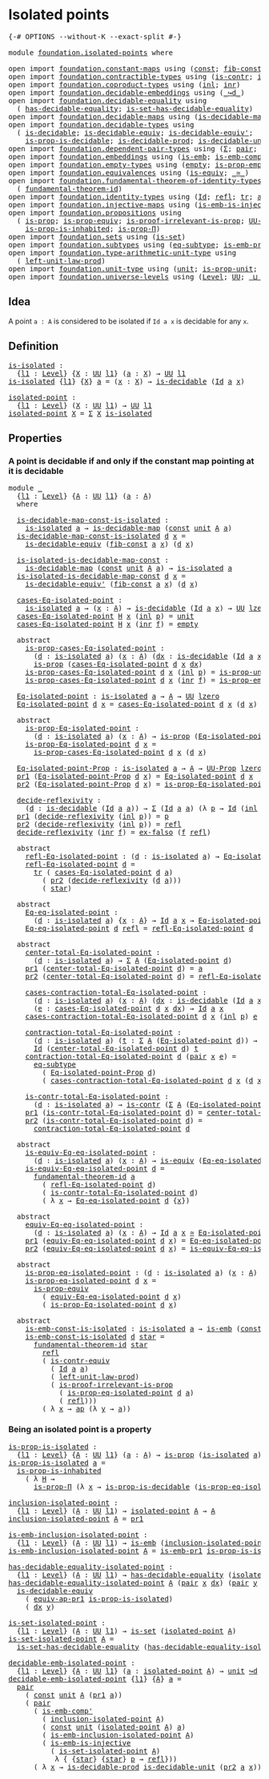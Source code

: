 # Isolated points

<pre class="Agda"><a id="28" class="Symbol">{-#</a> <a id="32" class="Keyword">OPTIONS</a> <a id="40" class="Pragma">--without-K</a> <a id="52" class="Pragma">--exact-split</a> <a id="66" class="Symbol">#-}</a>

<a id="71" class="Keyword">module</a> <a id="78" href="foundation.isolated-points.html" class="Module">foundation.isolated-points</a> <a id="105" class="Keyword">where</a>

<a id="112" class="Keyword">open</a> <a id="117" class="Keyword">import</a> <a id="124" href="foundation.constant-maps.html" class="Module">foundation.constant-maps</a> <a id="149" class="Keyword">using</a> <a id="155" class="Symbol">(</a><a id="156" href="foundation-core.constant-maps.html#203" class="Function">const</a><a id="161" class="Symbol">;</a> <a id="163" href="foundation.constant-maps.html#1784" class="Function">fib-const</a><a id="172" class="Symbol">)</a>
<a id="174" class="Keyword">open</a> <a id="179" class="Keyword">import</a> <a id="186" href="foundation.contractible-types.html" class="Module">foundation.contractible-types</a> <a id="216" class="Keyword">using</a> <a id="222" class="Symbol">(</a><a id="223" href="foundation-core.contractible-types.html#925" class="Function">is-contr</a><a id="231" class="Symbol">;</a> <a id="233" href="foundation-core.contractible-types.html#3230" class="Function">is-contr-equiv</a><a id="247" class="Symbol">)</a>
<a id="249" class="Keyword">open</a> <a id="254" class="Keyword">import</a> <a id="261" href="foundation.coproduct-types.html" class="Module">foundation.coproduct-types</a> <a id="288" class="Keyword">using</a> <a id="294" class="Symbol">(</a><a id="295" href="foundation.coproduct-types.html#1239" class="InductiveConstructor">inl</a><a id="298" class="Symbol">;</a> <a id="300" href="foundation.coproduct-types.html#1262" class="InductiveConstructor">inr</a><a id="303" class="Symbol">)</a>
<a id="305" class="Keyword">open</a> <a id="310" class="Keyword">import</a> <a id="317" href="foundation.decidable-embeddings.html" class="Module">foundation.decidable-embeddings</a> <a id="349" class="Keyword">using</a> <a id="355" class="Symbol">(</a><a id="356" href="foundation.decidable-embeddings.html#4276" class="Function Operator">_↪d_</a><a id="360" class="Symbol">)</a>
<a id="362" class="Keyword">open</a> <a id="367" class="Keyword">import</a> <a id="374" href="foundation.decidable-equality.html" class="Module">foundation.decidable-equality</a> <a id="404" class="Keyword">using</a>
  <a id="412" class="Symbol">(</a> <a id="414" href="foundation.decidable-equality.html#1785" class="Function">has-decidable-equality</a><a id="436" class="Symbol">;</a> <a id="438" href="foundation.decidable-equality.html#6960" class="Function">is-set-has-decidable-equality</a><a id="467" class="Symbol">)</a>
<a id="469" class="Keyword">open</a> <a id="474" class="Keyword">import</a> <a id="481" href="foundation.decidable-maps.html" class="Module">foundation.decidable-maps</a> <a id="507" class="Keyword">using</a> <a id="513" class="Symbol">(</a><a id="514" href="foundation.decidable-maps.html#758" class="Function">is-decidable-map</a><a id="530" class="Symbol">)</a>
<a id="532" class="Keyword">open</a> <a id="537" class="Keyword">import</a> <a id="544" href="foundation.decidable-types.html" class="Module">foundation.decidable-types</a> <a id="571" class="Keyword">using</a>
  <a id="579" class="Symbol">(</a> <a id="581" href="foundation.decidable-types.html#1741" class="Function">is-decidable</a><a id="593" class="Symbol">;</a> <a id="595" href="foundation.decidable-types.html#6028" class="Function">is-decidable-equiv</a><a id="613" class="Symbol">;</a> <a id="615" href="foundation.decidable-types.html#6174" class="Function">is-decidable-equiv&#39;</a><a id="634" class="Symbol">;</a>
    <a id="640" href="foundation.decidable-types.html#7683" class="Function">is-prop-is-decidable</a><a id="660" class="Symbol">;</a> <a id="662" href="foundation.decidable-types.html#3650" class="Function">is-decidable-prod</a><a id="679" class="Symbol">;</a> <a id="681" href="foundation.decidable-types.html#2576" class="Function">is-decidable-unit</a><a id="698" class="Symbol">)</a>
<a id="700" class="Keyword">open</a> <a id="705" class="Keyword">import</a> <a id="712" href="foundation.dependent-pair-types.html" class="Module">foundation.dependent-pair-types</a> <a id="744" class="Keyword">using</a> <a id="750" class="Symbol">(</a><a id="751" href="foundation-core.dependent-pair-types.html#502" class="Record">Σ</a><a id="752" class="Symbol">;</a> <a id="754" href="foundation-core.dependent-pair-types.html#575" class="InductiveConstructor">pair</a><a id="758" class="Symbol">;</a> <a id="760" href="foundation-core.dependent-pair-types.html#592" class="Field">pr1</a><a id="763" class="Symbol">;</a> <a id="765" href="foundation-core.dependent-pair-types.html#604" class="Field">pr2</a><a id="768" class="Symbol">)</a>
<a id="770" class="Keyword">open</a> <a id="775" class="Keyword">import</a> <a id="782" href="foundation.embeddings.html" class="Module">foundation.embeddings</a> <a id="804" class="Keyword">using</a> <a id="810" class="Symbol">(</a><a id="811" href="foundation-core.embeddings.html#980" class="Function">is-emb</a><a id="817" class="Symbol">;</a> <a id="819" href="foundation.embeddings.html#2592" class="Function">is-emb-comp&#39;</a><a id="831" class="Symbol">)</a>
<a id="833" class="Keyword">open</a> <a id="838" class="Keyword">import</a> <a id="845" href="foundation.empty-types.html" class="Module">foundation.empty-types</a> <a id="868" class="Keyword">using</a> <a id="874" class="Symbol">(</a><a id="875" href="foundation-core.empty-types.html#1047" class="Datatype">empty</a><a id="880" class="Symbol">;</a> <a id="882" href="foundation-core.empty-types.html#2367" class="Function">is-prop-empty</a><a id="895" class="Symbol">;</a> <a id="897" href="foundation-core.empty-types.html#1150" class="Function">ex-falso</a><a id="905" class="Symbol">)</a>
<a id="907" class="Keyword">open</a> <a id="912" class="Keyword">import</a> <a id="919" href="foundation.equivalences.html" class="Module">foundation.equivalences</a> <a id="943" class="Keyword">using</a> <a id="949" class="Symbol">(</a><a id="950" href="foundation-core.equivalences.html#1542" class="Function">is-equiv</a><a id="958" class="Symbol">;</a> <a id="960" href="foundation-core.equivalences.html#1607" class="Function Operator">_≃_</a><a id="963" class="Symbol">)</a>
<a id="965" class="Keyword">open</a> <a id="970" class="Keyword">import</a> <a id="977" href="foundation.fundamental-theorem-of-identity-types.html" class="Module">foundation.fundamental-theorem-of-identity-types</a> <a id="1026" class="Keyword">using</a>
  <a id="1034" class="Symbol">(</a> <a id="1036" href="foundation-core.fundamental-theorem-of-identity-types.html#1888" class="Function">fundamental-theorem-id</a><a id="1058" class="Symbol">)</a>
<a id="1060" class="Keyword">open</a> <a id="1065" class="Keyword">import</a> <a id="1072" href="foundation.identity-types.html" class="Module">foundation.identity-types</a> <a id="1098" class="Keyword">using</a> <a id="1104" class="Symbol">(</a><a id="1105" href="foundation-core.identity-types.html#641" class="Datatype">Id</a><a id="1107" class="Symbol">;</a> <a id="1109" href="foundation-core.identity-types.html#694" class="InductiveConstructor">refl</a><a id="1113" class="Symbol">;</a> <a id="1115" href="foundation-core.identity-types.html#4584" class="Function">tr</a><a id="1117" class="Symbol">;</a> <a id="1119" href="foundation-core.identity-types.html#2853" class="Function">ap</a><a id="1121" class="Symbol">)</a>
<a id="1123" class="Keyword">open</a> <a id="1128" class="Keyword">import</a> <a id="1135" href="foundation.injective-maps.html" class="Module">foundation.injective-maps</a> <a id="1161" class="Keyword">using</a> <a id="1167" class="Symbol">(</a><a id="1168" href="foundation.injective-maps.html#4595" class="Function">is-emb-is-injective</a><a id="1187" class="Symbol">)</a>
<a id="1189" class="Keyword">open</a> <a id="1194" class="Keyword">import</a> <a id="1201" href="foundation.propositions.html" class="Module">foundation.propositions</a> <a id="1225" class="Keyword">using</a>
  <a id="1233" class="Symbol">(</a> <a id="1235" href="foundation-core.propositions.html#1246" class="Function">is-prop</a><a id="1242" class="Symbol">;</a> <a id="1244" href="foundation-core.propositions.html#4457" class="Function">is-prop-equiv</a><a id="1257" class="Symbol">;</a> <a id="1259" href="foundation-core.propositions.html#2978" class="Function">is-proof-irrelevant-is-prop</a><a id="1286" class="Symbol">;</a> <a id="1288" href="foundation-core.propositions.html#1322" class="Function">UU-Prop</a><a id="1295" class="Symbol">;</a>
    <a id="1301" href="foundation-core.propositions.html#1904" class="Function">is-prop-is-inhabited</a><a id="1321" class="Symbol">;</a> <a id="1323" href="foundation.propositions.html#1492" class="Function">is-prop-Π</a><a id="1332" class="Symbol">)</a>
<a id="1334" class="Keyword">open</a> <a id="1339" class="Keyword">import</a> <a id="1346" href="foundation.sets.html" class="Module">foundation.sets</a> <a id="1362" class="Keyword">using</a> <a id="1368" class="Symbol">(</a><a id="1369" href="foundation-core.sets.html#1099" class="Function">is-set</a><a id="1375" class="Symbol">)</a>
<a id="1377" class="Keyword">open</a> <a id="1382" class="Keyword">import</a> <a id="1389" href="foundation.subtypes.html" class="Module">foundation.subtypes</a> <a id="1409" class="Keyword">using</a> <a id="1415" class="Symbol">(</a><a id="1416" href="foundation-core.subtypes.html#2633" class="Function">eq-subtype</a><a id="1426" class="Symbol">;</a> <a id="1428" href="foundation-core.subtypes.html#2951" class="Function">is-emb-pr1</a><a id="1438" class="Symbol">;</a> <a id="1440" href="foundation-core.subtypes.html#3190" class="Function">equiv-ap-pr1</a><a id="1452" class="Symbol">)</a>
<a id="1454" class="Keyword">open</a> <a id="1459" class="Keyword">import</a> <a id="1466" href="foundation.type-arithmetic-unit-type.html" class="Module">foundation.type-arithmetic-unit-type</a> <a id="1503" class="Keyword">using</a>
  <a id="1511" class="Symbol">(</a> <a id="1513" href="foundation.type-arithmetic-unit-type.html#2932" class="Function">left-unit-law-prod</a><a id="1531" class="Symbol">)</a>
<a id="1533" class="Keyword">open</a> <a id="1538" class="Keyword">import</a> <a id="1545" href="foundation.unit-type.html" class="Module">foundation.unit-type</a> <a id="1566" class="Keyword">using</a> <a id="1572" class="Symbol">(</a><a id="1573" href="foundation.unit-type.html#975" class="Datatype">unit</a><a id="1577" class="Symbol">;</a> <a id="1579" href="foundation.unit-type.html#2408" class="Function">is-prop-unit</a><a id="1591" class="Symbol">;</a> <a id="1593" href="foundation.unit-type.html#999" class="InductiveConstructor">star</a><a id="1597" class="Symbol">)</a>
<a id="1599" class="Keyword">open</a> <a id="1604" class="Keyword">import</a> <a id="1611" href="foundation.universe-levels.html" class="Module">foundation.universe-levels</a> <a id="1638" class="Keyword">using</a> <a id="1644" class="Symbol">(</a><a id="1645" href="Agda.Primitive.html#597" class="Postulate">Level</a><a id="1650" class="Symbol">;</a> <a id="1652" href="foundation-core.universe-levels.html#222" class="Primitive">UU</a><a id="1654" class="Symbol">;</a> <a id="1656" href="Agda.Primitive.html#810" class="Primitive Operator">_⊔_</a><a id="1659" class="Symbol">;</a> <a id="1661" href="Agda.Primitive.html#764" class="Primitive">lzero</a><a id="1666" class="Symbol">)</a>
</pre>
## Idea

A point `a : A` is considered to be isolated if `Id a x` is decidable for any `x`.

## Definition

<pre class="Agda"><a id="is-isolated"></a><a id="1789" href="foundation.isolated-points.html#1789" class="Function">is-isolated</a> <a id="1801" class="Symbol">:</a>
  <a id="1805" class="Symbol">{</a><a id="1806" href="foundation.isolated-points.html#1806" class="Bound">l1</a> <a id="1809" class="Symbol">:</a> <a id="1811" href="Agda.Primitive.html#597" class="Postulate">Level</a><a id="1816" class="Symbol">}</a> <a id="1818" class="Symbol">{</a><a id="1819" href="foundation.isolated-points.html#1819" class="Bound">X</a> <a id="1821" class="Symbol">:</a> <a id="1823" href="foundation-core.universe-levels.html#222" class="Primitive">UU</a> <a id="1826" href="foundation.isolated-points.html#1806" class="Bound">l1</a><a id="1828" class="Symbol">}</a> <a id="1830" class="Symbol">(</a><a id="1831" href="foundation.isolated-points.html#1831" class="Bound">a</a> <a id="1833" class="Symbol">:</a> <a id="1835" href="foundation.isolated-points.html#1819" class="Bound">X</a><a id="1836" class="Symbol">)</a> <a id="1838" class="Symbol">→</a> <a id="1840" href="foundation-core.universe-levels.html#222" class="Primitive">UU</a> <a id="1843" href="foundation.isolated-points.html#1806" class="Bound">l1</a>
<a id="1846" href="foundation.isolated-points.html#1789" class="Function">is-isolated</a> <a id="1858" class="Symbol">{</a><a id="1859" href="foundation.isolated-points.html#1859" class="Bound">l1</a><a id="1861" class="Symbol">}</a> <a id="1863" class="Symbol">{</a><a id="1864" href="foundation.isolated-points.html#1864" class="Bound">X</a><a id="1865" class="Symbol">}</a> <a id="1867" href="foundation.isolated-points.html#1867" class="Bound">a</a> <a id="1869" class="Symbol">=</a> <a id="1871" class="Symbol">(</a><a id="1872" href="foundation.isolated-points.html#1872" class="Bound">x</a> <a id="1874" class="Symbol">:</a> <a id="1876" href="foundation.isolated-points.html#1864" class="Bound">X</a><a id="1877" class="Symbol">)</a> <a id="1879" class="Symbol">→</a> <a id="1881" href="foundation.decidable-types.html#1741" class="Function">is-decidable</a> <a id="1894" class="Symbol">(</a><a id="1895" href="foundation-core.identity-types.html#641" class="Datatype">Id</a> <a id="1898" href="foundation.isolated-points.html#1867" class="Bound">a</a> <a id="1900" href="foundation.isolated-points.html#1872" class="Bound">x</a><a id="1901" class="Symbol">)</a>

<a id="isolated-point"></a><a id="1904" href="foundation.isolated-points.html#1904" class="Function">isolated-point</a> <a id="1919" class="Symbol">:</a>
  <a id="1923" class="Symbol">{</a><a id="1924" href="foundation.isolated-points.html#1924" class="Bound">l1</a> <a id="1927" class="Symbol">:</a> <a id="1929" href="Agda.Primitive.html#597" class="Postulate">Level</a><a id="1934" class="Symbol">}</a> <a id="1936" class="Symbol">(</a><a id="1937" href="foundation.isolated-points.html#1937" class="Bound">X</a> <a id="1939" class="Symbol">:</a> <a id="1941" href="foundation-core.universe-levels.html#222" class="Primitive">UU</a> <a id="1944" href="foundation.isolated-points.html#1924" class="Bound">l1</a><a id="1946" class="Symbol">)</a> <a id="1948" class="Symbol">→</a> <a id="1950" href="foundation-core.universe-levels.html#222" class="Primitive">UU</a> <a id="1953" href="foundation.isolated-points.html#1924" class="Bound">l1</a>
<a id="1956" href="foundation.isolated-points.html#1904" class="Function">isolated-point</a> <a id="1971" href="foundation.isolated-points.html#1971" class="Bound">X</a> <a id="1973" class="Symbol">=</a> <a id="1975" href="foundation-core.dependent-pair-types.html#502" class="Record">Σ</a> <a id="1977" href="foundation.isolated-points.html#1971" class="Bound">X</a> <a id="1979" href="foundation.isolated-points.html#1789" class="Function">is-isolated</a>
</pre>
## Properties

### A point is decidable if and only if the constant map pointing at it is decidable

<pre class="Agda"><a id="2105" class="Keyword">module</a> <a id="2112" href="foundation.isolated-points.html#2112" class="Module">_</a>
  <a id="2116" class="Symbol">{</a><a id="2117" href="foundation.isolated-points.html#2117" class="Bound">l1</a> <a id="2120" class="Symbol">:</a> <a id="2122" href="Agda.Primitive.html#597" class="Postulate">Level</a><a id="2127" class="Symbol">}</a> <a id="2129" class="Symbol">{</a><a id="2130" href="foundation.isolated-points.html#2130" class="Bound">A</a> <a id="2132" class="Symbol">:</a> <a id="2134" href="foundation-core.universe-levels.html#222" class="Primitive">UU</a> <a id="2137" href="foundation.isolated-points.html#2117" class="Bound">l1</a><a id="2139" class="Symbol">}</a> <a id="2141" class="Symbol">(</a><a id="2142" href="foundation.isolated-points.html#2142" class="Bound">a</a> <a id="2144" class="Symbol">:</a> <a id="2146" href="foundation.isolated-points.html#2130" class="Bound">A</a><a id="2147" class="Symbol">)</a>
  <a id="2151" class="Keyword">where</a>
  
  <a id="2162" href="foundation.isolated-points.html#2162" class="Function">is-decidable-map-const-is-isolated</a> <a id="2197" class="Symbol">:</a>
    <a id="2203" href="foundation.isolated-points.html#1789" class="Function">is-isolated</a> <a id="2215" href="foundation.isolated-points.html#2142" class="Bound">a</a> <a id="2217" class="Symbol">→</a> <a id="2219" href="foundation.decidable-maps.html#758" class="Function">is-decidable-map</a> <a id="2236" class="Symbol">(</a><a id="2237" href="foundation-core.constant-maps.html#203" class="Function">const</a> <a id="2243" href="foundation.unit-type.html#975" class="Datatype">unit</a> <a id="2248" href="foundation.isolated-points.html#2130" class="Bound">A</a> <a id="2250" href="foundation.isolated-points.html#2142" class="Bound">a</a><a id="2251" class="Symbol">)</a>
  <a id="2255" href="foundation.isolated-points.html#2162" class="Function">is-decidable-map-const-is-isolated</a> <a id="2290" href="foundation.isolated-points.html#2290" class="Bound">d</a> <a id="2292" href="foundation.isolated-points.html#2292" class="Bound">x</a> <a id="2294" class="Symbol">=</a>
    <a id="2300" href="foundation.decidable-types.html#6028" class="Function">is-decidable-equiv</a> <a id="2319" class="Symbol">(</a><a id="2320" href="foundation.constant-maps.html#1784" class="Function">fib-const</a> <a id="2330" href="foundation.isolated-points.html#2142" class="Bound">a</a> <a id="2332" href="foundation.isolated-points.html#2292" class="Bound">x</a><a id="2333" class="Symbol">)</a> <a id="2335" class="Symbol">(</a><a id="2336" href="foundation.isolated-points.html#2290" class="Bound">d</a> <a id="2338" href="foundation.isolated-points.html#2292" class="Bound">x</a><a id="2339" class="Symbol">)</a>

  <a id="2344" href="foundation.isolated-points.html#2344" class="Function">is-isolated-is-decidable-map-const</a> <a id="2379" class="Symbol">:</a>
    <a id="2385" href="foundation.decidable-maps.html#758" class="Function">is-decidable-map</a> <a id="2402" class="Symbol">(</a><a id="2403" href="foundation-core.constant-maps.html#203" class="Function">const</a> <a id="2409" href="foundation.unit-type.html#975" class="Datatype">unit</a> <a id="2414" href="foundation.isolated-points.html#2130" class="Bound">A</a> <a id="2416" href="foundation.isolated-points.html#2142" class="Bound">a</a><a id="2417" class="Symbol">)</a> <a id="2419" class="Symbol">→</a> <a id="2421" href="foundation.isolated-points.html#1789" class="Function">is-isolated</a> <a id="2433" href="foundation.isolated-points.html#2142" class="Bound">a</a>
  <a id="2437" href="foundation.isolated-points.html#2344" class="Function">is-isolated-is-decidable-map-const</a> <a id="2472" href="foundation.isolated-points.html#2472" class="Bound">d</a> <a id="2474" href="foundation.isolated-points.html#2474" class="Bound">x</a> <a id="2476" class="Symbol">=</a>
    <a id="2482" href="foundation.decidable-types.html#6174" class="Function">is-decidable-equiv&#39;</a> <a id="2502" class="Symbol">(</a><a id="2503" href="foundation.constant-maps.html#1784" class="Function">fib-const</a> <a id="2513" href="foundation.isolated-points.html#2142" class="Bound">a</a> <a id="2515" href="foundation.isolated-points.html#2474" class="Bound">x</a><a id="2516" class="Symbol">)</a> <a id="2518" class="Symbol">(</a><a id="2519" href="foundation.isolated-points.html#2472" class="Bound">d</a> <a id="2521" href="foundation.isolated-points.html#2474" class="Bound">x</a><a id="2522" class="Symbol">)</a>

  <a id="2527" href="foundation.isolated-points.html#2527" class="Function">cases-Eq-isolated-point</a> <a id="2551" class="Symbol">:</a>
    <a id="2557" href="foundation.isolated-points.html#1789" class="Function">is-isolated</a> <a id="2569" href="foundation.isolated-points.html#2142" class="Bound">a</a> <a id="2571" class="Symbol">→</a> <a id="2573" class="Symbol">(</a><a id="2574" href="foundation.isolated-points.html#2574" class="Bound">x</a> <a id="2576" class="Symbol">:</a> <a id="2578" href="foundation.isolated-points.html#2130" class="Bound">A</a><a id="2579" class="Symbol">)</a> <a id="2581" class="Symbol">→</a> <a id="2583" href="foundation.decidable-types.html#1741" class="Function">is-decidable</a> <a id="2596" class="Symbol">(</a><a id="2597" href="foundation-core.identity-types.html#641" class="Datatype">Id</a> <a id="2600" href="foundation.isolated-points.html#2142" class="Bound">a</a> <a id="2602" href="foundation.isolated-points.html#2574" class="Bound">x</a><a id="2603" class="Symbol">)</a> <a id="2605" class="Symbol">→</a> <a id="2607" href="foundation-core.universe-levels.html#222" class="Primitive">UU</a> <a id="2610" href="Agda.Primitive.html#764" class="Primitive">lzero</a>
  <a id="2618" href="foundation.isolated-points.html#2527" class="Function">cases-Eq-isolated-point</a> <a id="2642" href="foundation.isolated-points.html#2642" class="Bound">H</a> <a id="2644" href="foundation.isolated-points.html#2644" class="Bound">x</a> <a id="2646" class="Symbol">(</a><a id="2647" href="foundation.coproduct-types.html#1239" class="InductiveConstructor">inl</a> <a id="2651" href="foundation.isolated-points.html#2651" class="Bound">p</a><a id="2652" class="Symbol">)</a> <a id="2654" class="Symbol">=</a> <a id="2656" href="foundation.unit-type.html#975" class="Datatype">unit</a>
  <a id="2663" href="foundation.isolated-points.html#2527" class="Function">cases-Eq-isolated-point</a> <a id="2687" href="foundation.isolated-points.html#2687" class="Bound">H</a> <a id="2689" href="foundation.isolated-points.html#2689" class="Bound">x</a> <a id="2691" class="Symbol">(</a><a id="2692" href="foundation.coproduct-types.html#1262" class="InductiveConstructor">inr</a> <a id="2696" href="foundation.isolated-points.html#2696" class="Bound">f</a><a id="2697" class="Symbol">)</a> <a id="2699" class="Symbol">=</a> <a id="2701" href="foundation-core.empty-types.html#1047" class="Datatype">empty</a>

  <a id="2710" class="Keyword">abstract</a>
    <a id="2723" href="foundation.isolated-points.html#2723" class="Function">is-prop-cases-Eq-isolated-point</a> <a id="2755" class="Symbol">:</a>
      <a id="2763" class="Symbol">(</a><a id="2764" href="foundation.isolated-points.html#2764" class="Bound">d</a> <a id="2766" class="Symbol">:</a> <a id="2768" href="foundation.isolated-points.html#1789" class="Function">is-isolated</a> <a id="2780" href="foundation.isolated-points.html#2142" class="Bound">a</a><a id="2781" class="Symbol">)</a> <a id="2783" class="Symbol">(</a><a id="2784" href="foundation.isolated-points.html#2784" class="Bound">x</a> <a id="2786" class="Symbol">:</a> <a id="2788" href="foundation.isolated-points.html#2130" class="Bound">A</a><a id="2789" class="Symbol">)</a> <a id="2791" class="Symbol">(</a><a id="2792" href="foundation.isolated-points.html#2792" class="Bound">dx</a> <a id="2795" class="Symbol">:</a> <a id="2797" href="foundation.decidable-types.html#1741" class="Function">is-decidable</a> <a id="2810" class="Symbol">(</a><a id="2811" href="foundation-core.identity-types.html#641" class="Datatype">Id</a> <a id="2814" href="foundation.isolated-points.html#2142" class="Bound">a</a> <a id="2816" href="foundation.isolated-points.html#2784" class="Bound">x</a><a id="2817" class="Symbol">))</a> <a id="2820" class="Symbol">→</a>
      <a id="2828" href="foundation-core.propositions.html#1246" class="Function">is-prop</a> <a id="2836" class="Symbol">(</a><a id="2837" href="foundation.isolated-points.html#2527" class="Function">cases-Eq-isolated-point</a> <a id="2861" href="foundation.isolated-points.html#2764" class="Bound">d</a> <a id="2863" href="foundation.isolated-points.html#2784" class="Bound">x</a> <a id="2865" href="foundation.isolated-points.html#2792" class="Bound">dx</a><a id="2867" class="Symbol">)</a>
    <a id="2873" href="foundation.isolated-points.html#2723" class="Function">is-prop-cases-Eq-isolated-point</a> <a id="2905" href="foundation.isolated-points.html#2905" class="Bound">d</a> <a id="2907" href="foundation.isolated-points.html#2907" class="Bound">x</a> <a id="2909" class="Symbol">(</a><a id="2910" href="foundation.coproduct-types.html#1239" class="InductiveConstructor">inl</a> <a id="2914" href="foundation.isolated-points.html#2914" class="Bound">p</a><a id="2915" class="Symbol">)</a> <a id="2917" class="Symbol">=</a> <a id="2919" href="foundation.unit-type.html#2408" class="Function">is-prop-unit</a>
    <a id="2936" href="foundation.isolated-points.html#2723" class="Function">is-prop-cases-Eq-isolated-point</a> <a id="2968" href="foundation.isolated-points.html#2968" class="Bound">d</a> <a id="2970" href="foundation.isolated-points.html#2970" class="Bound">x</a> <a id="2972" class="Symbol">(</a><a id="2973" href="foundation.coproduct-types.html#1262" class="InductiveConstructor">inr</a> <a id="2977" href="foundation.isolated-points.html#2977" class="Bound">f</a><a id="2978" class="Symbol">)</a> <a id="2980" class="Symbol">=</a> <a id="2982" href="foundation-core.empty-types.html#2367" class="Function">is-prop-empty</a>

  <a id="2999" href="foundation.isolated-points.html#2999" class="Function">Eq-isolated-point</a> <a id="3017" class="Symbol">:</a> <a id="3019" href="foundation.isolated-points.html#1789" class="Function">is-isolated</a> <a id="3031" href="foundation.isolated-points.html#2142" class="Bound">a</a> <a id="3033" class="Symbol">→</a> <a id="3035" href="foundation.isolated-points.html#2130" class="Bound">A</a> <a id="3037" class="Symbol">→</a> <a id="3039" href="foundation-core.universe-levels.html#222" class="Primitive">UU</a> <a id="3042" href="Agda.Primitive.html#764" class="Primitive">lzero</a>
  <a id="3050" href="foundation.isolated-points.html#2999" class="Function">Eq-isolated-point</a> <a id="3068" href="foundation.isolated-points.html#3068" class="Bound">d</a> <a id="3070" href="foundation.isolated-points.html#3070" class="Bound">x</a> <a id="3072" class="Symbol">=</a> <a id="3074" href="foundation.isolated-points.html#2527" class="Function">cases-Eq-isolated-point</a> <a id="3098" href="foundation.isolated-points.html#3068" class="Bound">d</a> <a id="3100" href="foundation.isolated-points.html#3070" class="Bound">x</a> <a id="3102" class="Symbol">(</a><a id="3103" href="foundation.isolated-points.html#3068" class="Bound">d</a> <a id="3105" href="foundation.isolated-points.html#3070" class="Bound">x</a><a id="3106" class="Symbol">)</a>

  <a id="3111" class="Keyword">abstract</a>
    <a id="3124" href="foundation.isolated-points.html#3124" class="Function">is-prop-Eq-isolated-point</a> <a id="3150" class="Symbol">:</a>
      <a id="3158" class="Symbol">(</a><a id="3159" href="foundation.isolated-points.html#3159" class="Bound">d</a> <a id="3161" class="Symbol">:</a> <a id="3163" href="foundation.isolated-points.html#1789" class="Function">is-isolated</a> <a id="3175" href="foundation.isolated-points.html#2142" class="Bound">a</a><a id="3176" class="Symbol">)</a> <a id="3178" class="Symbol">(</a><a id="3179" href="foundation.isolated-points.html#3179" class="Bound">x</a> <a id="3181" class="Symbol">:</a> <a id="3183" href="foundation.isolated-points.html#2130" class="Bound">A</a><a id="3184" class="Symbol">)</a> <a id="3186" class="Symbol">→</a> <a id="3188" href="foundation-core.propositions.html#1246" class="Function">is-prop</a> <a id="3196" class="Symbol">(</a><a id="3197" href="foundation.isolated-points.html#2999" class="Function">Eq-isolated-point</a> <a id="3215" href="foundation.isolated-points.html#3159" class="Bound">d</a> <a id="3217" href="foundation.isolated-points.html#3179" class="Bound">x</a><a id="3218" class="Symbol">)</a>
    <a id="3224" href="foundation.isolated-points.html#3124" class="Function">is-prop-Eq-isolated-point</a> <a id="3250" href="foundation.isolated-points.html#3250" class="Bound">d</a> <a id="3252" href="foundation.isolated-points.html#3252" class="Bound">x</a> <a id="3254" class="Symbol">=</a>
      <a id="3262" href="foundation.isolated-points.html#2723" class="Function">is-prop-cases-Eq-isolated-point</a> <a id="3294" href="foundation.isolated-points.html#3250" class="Bound">d</a> <a id="3296" href="foundation.isolated-points.html#3252" class="Bound">x</a> <a id="3298" class="Symbol">(</a><a id="3299" href="foundation.isolated-points.html#3250" class="Bound">d</a> <a id="3301" href="foundation.isolated-points.html#3252" class="Bound">x</a><a id="3302" class="Symbol">)</a>

  <a id="3307" href="foundation.isolated-points.html#3307" class="Function">Eq-isolated-point-Prop</a> <a id="3330" class="Symbol">:</a> <a id="3332" href="foundation.isolated-points.html#1789" class="Function">is-isolated</a> <a id="3344" href="foundation.isolated-points.html#2142" class="Bound">a</a> <a id="3346" class="Symbol">→</a> <a id="3348" href="foundation.isolated-points.html#2130" class="Bound">A</a> <a id="3350" class="Symbol">→</a> <a id="3352" href="foundation-core.propositions.html#1322" class="Function">UU-Prop</a> <a id="3360" href="Agda.Primitive.html#764" class="Primitive">lzero</a>
  <a id="3368" href="foundation-core.dependent-pair-types.html#592" class="Field">pr1</a> <a id="3372" class="Symbol">(</a><a id="3373" href="foundation.isolated-points.html#3307" class="Function">Eq-isolated-point-Prop</a> <a id="3396" href="foundation.isolated-points.html#3396" class="Bound">d</a> <a id="3398" href="foundation.isolated-points.html#3398" class="Bound">x</a><a id="3399" class="Symbol">)</a> <a id="3401" class="Symbol">=</a> <a id="3403" href="foundation.isolated-points.html#2999" class="Function">Eq-isolated-point</a> <a id="3421" href="foundation.isolated-points.html#3396" class="Bound">d</a> <a id="3423" href="foundation.isolated-points.html#3398" class="Bound">x</a>
  <a id="3427" href="foundation-core.dependent-pair-types.html#604" class="Field">pr2</a> <a id="3431" class="Symbol">(</a><a id="3432" href="foundation.isolated-points.html#3307" class="Function">Eq-isolated-point-Prop</a> <a id="3455" href="foundation.isolated-points.html#3455" class="Bound">d</a> <a id="3457" href="foundation.isolated-points.html#3457" class="Bound">x</a><a id="3458" class="Symbol">)</a> <a id="3460" class="Symbol">=</a> <a id="3462" href="foundation.isolated-points.html#3124" class="Function">is-prop-Eq-isolated-point</a> <a id="3488" href="foundation.isolated-points.html#3455" class="Bound">d</a> <a id="3490" href="foundation.isolated-points.html#3457" class="Bound">x</a>

  <a id="3495" href="foundation.isolated-points.html#3495" class="Function">decide-reflexivity</a> <a id="3514" class="Symbol">:</a>
    <a id="3520" class="Symbol">(</a><a id="3521" href="foundation.isolated-points.html#3521" class="Bound">d</a> <a id="3523" class="Symbol">:</a> <a id="3525" href="foundation.decidable-types.html#1741" class="Function">is-decidable</a> <a id="3538" class="Symbol">(</a><a id="3539" href="foundation-core.identity-types.html#641" class="Datatype">Id</a> <a id="3542" href="foundation.isolated-points.html#2142" class="Bound">a</a> <a id="3544" href="foundation.isolated-points.html#2142" class="Bound">a</a><a id="3545" class="Symbol">))</a> <a id="3548" class="Symbol">→</a> <a id="3550" href="foundation-core.dependent-pair-types.html#502" class="Record">Σ</a> <a id="3552" class="Symbol">(</a><a id="3553" href="foundation-core.identity-types.html#641" class="Datatype">Id</a> <a id="3556" href="foundation.isolated-points.html#2142" class="Bound">a</a> <a id="3558" href="foundation.isolated-points.html#2142" class="Bound">a</a><a id="3559" class="Symbol">)</a> <a id="3561" class="Symbol">(λ</a> <a id="3564" href="foundation.isolated-points.html#3564" class="Bound">p</a> <a id="3566" class="Symbol">→</a> <a id="3568" href="foundation-core.identity-types.html#641" class="Datatype">Id</a> <a id="3571" class="Symbol">(</a><a id="3572" href="foundation.coproduct-types.html#1239" class="InductiveConstructor">inl</a> <a id="3576" href="foundation.isolated-points.html#3564" class="Bound">p</a><a id="3577" class="Symbol">)</a> <a id="3579" href="foundation.isolated-points.html#3521" class="Bound">d</a><a id="3580" class="Symbol">)</a>
  <a id="3584" href="foundation-core.dependent-pair-types.html#592" class="Field">pr1</a> <a id="3588" class="Symbol">(</a><a id="3589" href="foundation.isolated-points.html#3495" class="Function">decide-reflexivity</a> <a id="3608" class="Symbol">(</a><a id="3609" href="foundation.coproduct-types.html#1239" class="InductiveConstructor">inl</a> <a id="3613" href="foundation.isolated-points.html#3613" class="Bound">p</a><a id="3614" class="Symbol">))</a> <a id="3617" class="Symbol">=</a> <a id="3619" href="foundation.isolated-points.html#3613" class="Bound">p</a>
  <a id="3623" href="foundation-core.dependent-pair-types.html#604" class="Field">pr2</a> <a id="3627" class="Symbol">(</a><a id="3628" href="foundation.isolated-points.html#3495" class="Function">decide-reflexivity</a> <a id="3647" class="Symbol">(</a><a id="3648" href="foundation.coproduct-types.html#1239" class="InductiveConstructor">inl</a> <a id="3652" href="foundation.isolated-points.html#3652" class="Bound">p</a><a id="3653" class="Symbol">))</a> <a id="3656" class="Symbol">=</a> <a id="3658" href="foundation-core.identity-types.html#694" class="InductiveConstructor">refl</a>
  <a id="3665" href="foundation.isolated-points.html#3495" class="Function">decide-reflexivity</a> <a id="3684" class="Symbol">(</a><a id="3685" href="foundation.coproduct-types.html#1262" class="InductiveConstructor">inr</a> <a id="3689" href="foundation.isolated-points.html#3689" class="Bound">f</a><a id="3690" class="Symbol">)</a> <a id="3692" class="Symbol">=</a> <a id="3694" href="foundation-core.empty-types.html#1150" class="Function">ex-falso</a> <a id="3703" class="Symbol">(</a><a id="3704" href="foundation.isolated-points.html#3689" class="Bound">f</a> <a id="3706" href="foundation-core.identity-types.html#694" class="InductiveConstructor">refl</a><a id="3710" class="Symbol">)</a>

  <a id="3715" class="Keyword">abstract</a>
    <a id="3728" href="foundation.isolated-points.html#3728" class="Function">refl-Eq-isolated-point</a> <a id="3751" class="Symbol">:</a> <a id="3753" class="Symbol">(</a><a id="3754" href="foundation.isolated-points.html#3754" class="Bound">d</a> <a id="3756" class="Symbol">:</a> <a id="3758" href="foundation.isolated-points.html#1789" class="Function">is-isolated</a> <a id="3770" href="foundation.isolated-points.html#2142" class="Bound">a</a><a id="3771" class="Symbol">)</a> <a id="3773" class="Symbol">→</a> <a id="3775" href="foundation.isolated-points.html#2999" class="Function">Eq-isolated-point</a> <a id="3793" href="foundation.isolated-points.html#3754" class="Bound">d</a> <a id="3795" href="foundation.isolated-points.html#2142" class="Bound">a</a>
    <a id="3801" href="foundation.isolated-points.html#3728" class="Function">refl-Eq-isolated-point</a> <a id="3824" href="foundation.isolated-points.html#3824" class="Bound">d</a> <a id="3826" class="Symbol">=</a>
      <a id="3834" href="foundation-core.identity-types.html#4584" class="Function">tr</a> <a id="3837" class="Symbol">(</a> <a id="3839" href="foundation.isolated-points.html#2527" class="Function">cases-Eq-isolated-point</a> <a id="3863" href="foundation.isolated-points.html#3824" class="Bound">d</a> <a id="3865" href="foundation.isolated-points.html#2142" class="Bound">a</a><a id="3866" class="Symbol">)</a>
        <a id="3876" class="Symbol">(</a> <a id="3878" href="foundation-core.dependent-pair-types.html#604" class="Field">pr2</a> <a id="3882" class="Symbol">(</a><a id="3883" href="foundation.isolated-points.html#3495" class="Function">decide-reflexivity</a> <a id="3902" class="Symbol">(</a><a id="3903" href="foundation.isolated-points.html#3824" class="Bound">d</a> <a id="3905" href="foundation.isolated-points.html#2142" class="Bound">a</a><a id="3906" class="Symbol">)))</a>
        <a id="3918" class="Symbol">(</a> <a id="3920" href="foundation.unit-type.html#999" class="InductiveConstructor">star</a><a id="3924" class="Symbol">)</a>

  <a id="3929" class="Keyword">abstract</a>
    <a id="3942" href="foundation.isolated-points.html#3942" class="Function">Eq-eq-isolated-point</a> <a id="3963" class="Symbol">:</a>
      <a id="3971" class="Symbol">(</a><a id="3972" href="foundation.isolated-points.html#3972" class="Bound">d</a> <a id="3974" class="Symbol">:</a> <a id="3976" href="foundation.isolated-points.html#1789" class="Function">is-isolated</a> <a id="3988" href="foundation.isolated-points.html#2142" class="Bound">a</a><a id="3989" class="Symbol">)</a> <a id="3991" class="Symbol">{</a><a id="3992" href="foundation.isolated-points.html#3992" class="Bound">x</a> <a id="3994" class="Symbol">:</a> <a id="3996" href="foundation.isolated-points.html#2130" class="Bound">A</a><a id="3997" class="Symbol">}</a> <a id="3999" class="Symbol">→</a> <a id="4001" href="foundation-core.identity-types.html#641" class="Datatype">Id</a> <a id="4004" href="foundation.isolated-points.html#2142" class="Bound">a</a> <a id="4006" href="foundation.isolated-points.html#3992" class="Bound">x</a> <a id="4008" class="Symbol">→</a> <a id="4010" href="foundation.isolated-points.html#2999" class="Function">Eq-isolated-point</a> <a id="4028" href="foundation.isolated-points.html#3972" class="Bound">d</a> <a id="4030" href="foundation.isolated-points.html#3992" class="Bound">x</a>
    <a id="4036" href="foundation.isolated-points.html#3942" class="Function">Eq-eq-isolated-point</a> <a id="4057" href="foundation.isolated-points.html#4057" class="Bound">d</a> <a id="4059" href="foundation-core.identity-types.html#694" class="InductiveConstructor">refl</a> <a id="4064" class="Symbol">=</a> <a id="4066" href="foundation.isolated-points.html#3728" class="Function">refl-Eq-isolated-point</a> <a id="4089" href="foundation.isolated-points.html#4057" class="Bound">d</a>

  <a id="4094" class="Keyword">abstract</a>
    <a id="4107" href="foundation.isolated-points.html#4107" class="Function">center-total-Eq-isolated-point</a> <a id="4138" class="Symbol">:</a>
      <a id="4146" class="Symbol">(</a><a id="4147" href="foundation.isolated-points.html#4147" class="Bound">d</a> <a id="4149" class="Symbol">:</a> <a id="4151" href="foundation.isolated-points.html#1789" class="Function">is-isolated</a> <a id="4163" href="foundation.isolated-points.html#2142" class="Bound">a</a><a id="4164" class="Symbol">)</a> <a id="4166" class="Symbol">→</a> <a id="4168" href="foundation-core.dependent-pair-types.html#502" class="Record">Σ</a> <a id="4170" href="foundation.isolated-points.html#2130" class="Bound">A</a> <a id="4172" class="Symbol">(</a><a id="4173" href="foundation.isolated-points.html#2999" class="Function">Eq-isolated-point</a> <a id="4191" href="foundation.isolated-points.html#4147" class="Bound">d</a><a id="4192" class="Symbol">)</a>
    <a id="4198" href="foundation-core.dependent-pair-types.html#592" class="Field">pr1</a> <a id="4202" class="Symbol">(</a><a id="4203" href="foundation.isolated-points.html#4107" class="Function">center-total-Eq-isolated-point</a> <a id="4234" href="foundation.isolated-points.html#4234" class="Bound">d</a><a id="4235" class="Symbol">)</a> <a id="4237" class="Symbol">=</a> <a id="4239" href="foundation.isolated-points.html#2142" class="Bound">a</a>
    <a id="4245" href="foundation-core.dependent-pair-types.html#604" class="Field">pr2</a> <a id="4249" class="Symbol">(</a><a id="4250" href="foundation.isolated-points.html#4107" class="Function">center-total-Eq-isolated-point</a> <a id="4281" href="foundation.isolated-points.html#4281" class="Bound">d</a><a id="4282" class="Symbol">)</a> <a id="4284" class="Symbol">=</a> <a id="4286" href="foundation.isolated-points.html#3728" class="Function">refl-Eq-isolated-point</a> <a id="4309" href="foundation.isolated-points.html#4281" class="Bound">d</a>
  
    <a id="4318" href="foundation.isolated-points.html#4318" class="Function">cases-contraction-total-Eq-isolated-point</a> <a id="4360" class="Symbol">:</a>
      <a id="4368" class="Symbol">(</a><a id="4369" href="foundation.isolated-points.html#4369" class="Bound">d</a> <a id="4371" class="Symbol">:</a> <a id="4373" href="foundation.isolated-points.html#1789" class="Function">is-isolated</a> <a id="4385" href="foundation.isolated-points.html#2142" class="Bound">a</a><a id="4386" class="Symbol">)</a> <a id="4388" class="Symbol">(</a><a id="4389" href="foundation.isolated-points.html#4389" class="Bound">x</a> <a id="4391" class="Symbol">:</a> <a id="4393" href="foundation.isolated-points.html#2130" class="Bound">A</a><a id="4394" class="Symbol">)</a> <a id="4396" class="Symbol">(</a><a id="4397" href="foundation.isolated-points.html#4397" class="Bound">dx</a> <a id="4400" class="Symbol">:</a> <a id="4402" href="foundation.decidable-types.html#1741" class="Function">is-decidable</a> <a id="4415" class="Symbol">(</a><a id="4416" href="foundation-core.identity-types.html#641" class="Datatype">Id</a> <a id="4419" href="foundation.isolated-points.html#2142" class="Bound">a</a> <a id="4421" href="foundation.isolated-points.html#4389" class="Bound">x</a><a id="4422" class="Symbol">))</a>
      <a id="4431" class="Symbol">(</a><a id="4432" href="foundation.isolated-points.html#4432" class="Bound">e</a> <a id="4434" class="Symbol">:</a> <a id="4436" href="foundation.isolated-points.html#2527" class="Function">cases-Eq-isolated-point</a> <a id="4460" href="foundation.isolated-points.html#4369" class="Bound">d</a> <a id="4462" href="foundation.isolated-points.html#4389" class="Bound">x</a> <a id="4464" href="foundation.isolated-points.html#4397" class="Bound">dx</a><a id="4466" class="Symbol">)</a> <a id="4468" class="Symbol">→</a> <a id="4470" href="foundation-core.identity-types.html#641" class="Datatype">Id</a> <a id="4473" href="foundation.isolated-points.html#2142" class="Bound">a</a> <a id="4475" href="foundation.isolated-points.html#4389" class="Bound">x</a>
    <a id="4481" href="foundation.isolated-points.html#4318" class="Function">cases-contraction-total-Eq-isolated-point</a> <a id="4523" href="foundation.isolated-points.html#4523" class="Bound">d</a> <a id="4525" href="foundation.isolated-points.html#4525" class="Bound">x</a> <a id="4527" class="Symbol">(</a><a id="4528" href="foundation.coproduct-types.html#1239" class="InductiveConstructor">inl</a> <a id="4532" href="foundation.isolated-points.html#4532" class="Bound">p</a><a id="4533" class="Symbol">)</a> <a id="4535" href="foundation.isolated-points.html#4535" class="Bound">e</a> <a id="4537" class="Symbol">=</a> <a id="4539" href="foundation.isolated-points.html#4532" class="Bound">p</a>
  
    <a id="4548" href="foundation.isolated-points.html#4548" class="Function">contraction-total-Eq-isolated-point</a> <a id="4584" class="Symbol">:</a>
      <a id="4592" class="Symbol">(</a><a id="4593" href="foundation.isolated-points.html#4593" class="Bound">d</a> <a id="4595" class="Symbol">:</a> <a id="4597" href="foundation.isolated-points.html#1789" class="Function">is-isolated</a> <a id="4609" href="foundation.isolated-points.html#2142" class="Bound">a</a><a id="4610" class="Symbol">)</a> <a id="4612" class="Symbol">(</a><a id="4613" href="foundation.isolated-points.html#4613" class="Bound">t</a> <a id="4615" class="Symbol">:</a> <a id="4617" href="foundation-core.dependent-pair-types.html#502" class="Record">Σ</a> <a id="4619" href="foundation.isolated-points.html#2130" class="Bound">A</a> <a id="4621" class="Symbol">(</a><a id="4622" href="foundation.isolated-points.html#2999" class="Function">Eq-isolated-point</a> <a id="4640" href="foundation.isolated-points.html#4593" class="Bound">d</a><a id="4641" class="Symbol">))</a> <a id="4644" class="Symbol">→</a>
      <a id="4652" href="foundation-core.identity-types.html#641" class="Datatype">Id</a> <a id="4655" class="Symbol">(</a><a id="4656" href="foundation.isolated-points.html#4107" class="Function">center-total-Eq-isolated-point</a> <a id="4687" href="foundation.isolated-points.html#4593" class="Bound">d</a><a id="4688" class="Symbol">)</a> <a id="4690" href="foundation.isolated-points.html#4613" class="Bound">t</a>
    <a id="4696" href="foundation.isolated-points.html#4548" class="Function">contraction-total-Eq-isolated-point</a> <a id="4732" href="foundation.isolated-points.html#4732" class="Bound">d</a> <a id="4734" class="Symbol">(</a><a id="4735" href="foundation-core.dependent-pair-types.html#575" class="InductiveConstructor">pair</a> <a id="4740" href="foundation.isolated-points.html#4740" class="Bound">x</a> <a id="4742" href="foundation.isolated-points.html#4742" class="Bound">e</a><a id="4743" class="Symbol">)</a> <a id="4745" class="Symbol">=</a>
      <a id="4753" href="foundation-core.subtypes.html#2633" class="Function">eq-subtype</a>
        <a id="4772" class="Symbol">(</a> <a id="4774" href="foundation.isolated-points.html#3307" class="Function">Eq-isolated-point-Prop</a> <a id="4797" href="foundation.isolated-points.html#4732" class="Bound">d</a><a id="4798" class="Symbol">)</a>
        <a id="4808" class="Symbol">(</a> <a id="4810" href="foundation.isolated-points.html#4318" class="Function">cases-contraction-total-Eq-isolated-point</a> <a id="4852" href="foundation.isolated-points.html#4732" class="Bound">d</a> <a id="4854" href="foundation.isolated-points.html#4740" class="Bound">x</a> <a id="4856" class="Symbol">(</a><a id="4857" href="foundation.isolated-points.html#4732" class="Bound">d</a> <a id="4859" href="foundation.isolated-points.html#4740" class="Bound">x</a><a id="4860" class="Symbol">)</a> <a id="4862" href="foundation.isolated-points.html#4742" class="Bound">e</a><a id="4863" class="Symbol">)</a>

    <a id="4870" href="foundation.isolated-points.html#4870" class="Function">is-contr-total-Eq-isolated-point</a> <a id="4903" class="Symbol">:</a>
      <a id="4911" class="Symbol">(</a><a id="4912" href="foundation.isolated-points.html#4912" class="Bound">d</a> <a id="4914" class="Symbol">:</a> <a id="4916" href="foundation.isolated-points.html#1789" class="Function">is-isolated</a> <a id="4928" href="foundation.isolated-points.html#2142" class="Bound">a</a><a id="4929" class="Symbol">)</a> <a id="4931" class="Symbol">→</a> <a id="4933" href="foundation-core.contractible-types.html#925" class="Function">is-contr</a> <a id="4942" class="Symbol">(</a><a id="4943" href="foundation-core.dependent-pair-types.html#502" class="Record">Σ</a> <a id="4945" href="foundation.isolated-points.html#2130" class="Bound">A</a> <a id="4947" class="Symbol">(</a><a id="4948" href="foundation.isolated-points.html#2999" class="Function">Eq-isolated-point</a> <a id="4966" href="foundation.isolated-points.html#4912" class="Bound">d</a><a id="4967" class="Symbol">))</a>
    <a id="4974" href="foundation-core.dependent-pair-types.html#592" class="Field">pr1</a> <a id="4978" class="Symbol">(</a><a id="4979" href="foundation.isolated-points.html#4870" class="Function">is-contr-total-Eq-isolated-point</a> <a id="5012" href="foundation.isolated-points.html#5012" class="Bound">d</a><a id="5013" class="Symbol">)</a> <a id="5015" class="Symbol">=</a> <a id="5017" href="foundation.isolated-points.html#4107" class="Function">center-total-Eq-isolated-point</a> <a id="5048" href="foundation.isolated-points.html#5012" class="Bound">d</a>
    <a id="5054" href="foundation-core.dependent-pair-types.html#604" class="Field">pr2</a> <a id="5058" class="Symbol">(</a><a id="5059" href="foundation.isolated-points.html#4870" class="Function">is-contr-total-Eq-isolated-point</a> <a id="5092" href="foundation.isolated-points.html#5092" class="Bound">d</a><a id="5093" class="Symbol">)</a> <a id="5095" class="Symbol">=</a>
      <a id="5103" href="foundation.isolated-points.html#4548" class="Function">contraction-total-Eq-isolated-point</a> <a id="5139" href="foundation.isolated-points.html#5092" class="Bound">d</a>

  <a id="5144" class="Keyword">abstract</a>
    <a id="5157" href="foundation.isolated-points.html#5157" class="Function">is-equiv-Eq-eq-isolated-point</a> <a id="5187" class="Symbol">:</a>
      <a id="5195" class="Symbol">(</a><a id="5196" href="foundation.isolated-points.html#5196" class="Bound">d</a> <a id="5198" class="Symbol">:</a> <a id="5200" href="foundation.isolated-points.html#1789" class="Function">is-isolated</a> <a id="5212" href="foundation.isolated-points.html#2142" class="Bound">a</a><a id="5213" class="Symbol">)</a> <a id="5215" class="Symbol">(</a><a id="5216" href="foundation.isolated-points.html#5216" class="Bound">x</a> <a id="5218" class="Symbol">:</a> <a id="5220" href="foundation.isolated-points.html#2130" class="Bound">A</a><a id="5221" class="Symbol">)</a> <a id="5223" class="Symbol">→</a> <a id="5225" href="foundation-core.equivalences.html#1542" class="Function">is-equiv</a> <a id="5234" class="Symbol">(</a><a id="5235" href="foundation.isolated-points.html#3942" class="Function">Eq-eq-isolated-point</a> <a id="5256" href="foundation.isolated-points.html#5196" class="Bound">d</a> <a id="5258" class="Symbol">{</a><a id="5259" href="foundation.isolated-points.html#5216" class="Bound">x</a><a id="5260" class="Symbol">})</a>
    <a id="5267" href="foundation.isolated-points.html#5157" class="Function">is-equiv-Eq-eq-isolated-point</a> <a id="5297" href="foundation.isolated-points.html#5297" class="Bound">d</a> <a id="5299" class="Symbol">=</a>
      <a id="5307" href="foundation-core.fundamental-theorem-of-identity-types.html#1888" class="Function">fundamental-theorem-id</a> <a id="5330" href="foundation.isolated-points.html#2142" class="Bound">a</a>
        <a id="5340" class="Symbol">(</a> <a id="5342" href="foundation.isolated-points.html#3728" class="Function">refl-Eq-isolated-point</a> <a id="5365" href="foundation.isolated-points.html#5297" class="Bound">d</a><a id="5366" class="Symbol">)</a>
        <a id="5376" class="Symbol">(</a> <a id="5378" href="foundation.isolated-points.html#4870" class="Function">is-contr-total-Eq-isolated-point</a> <a id="5411" href="foundation.isolated-points.html#5297" class="Bound">d</a><a id="5412" class="Symbol">)</a>
        <a id="5422" class="Symbol">(</a> <a id="5424" class="Symbol">λ</a> <a id="5426" href="foundation.isolated-points.html#5426" class="Bound">x</a> <a id="5428" class="Symbol">→</a> <a id="5430" href="foundation.isolated-points.html#3942" class="Function">Eq-eq-isolated-point</a> <a id="5451" href="foundation.isolated-points.html#5297" class="Bound">d</a> <a id="5453" class="Symbol">{</a><a id="5454" href="foundation.isolated-points.html#5426" class="Bound">x</a><a id="5455" class="Symbol">})</a>

  <a id="5461" class="Keyword">abstract</a>
    <a id="5474" href="foundation.isolated-points.html#5474" class="Function">equiv-Eq-eq-isolated-point</a> <a id="5501" class="Symbol">:</a>
      <a id="5509" class="Symbol">(</a><a id="5510" href="foundation.isolated-points.html#5510" class="Bound">d</a> <a id="5512" class="Symbol">:</a> <a id="5514" href="foundation.isolated-points.html#1789" class="Function">is-isolated</a> <a id="5526" href="foundation.isolated-points.html#2142" class="Bound">a</a><a id="5527" class="Symbol">)</a> <a id="5529" class="Symbol">(</a><a id="5530" href="foundation.isolated-points.html#5530" class="Bound">x</a> <a id="5532" class="Symbol">:</a> <a id="5534" href="foundation.isolated-points.html#2130" class="Bound">A</a><a id="5535" class="Symbol">)</a> <a id="5537" class="Symbol">→</a> <a id="5539" href="foundation-core.identity-types.html#641" class="Datatype">Id</a> <a id="5542" href="foundation.isolated-points.html#2142" class="Bound">a</a> <a id="5544" href="foundation.isolated-points.html#5530" class="Bound">x</a> <a id="5546" href="foundation-core.equivalences.html#1607" class="Function Operator">≃</a> <a id="5548" href="foundation.isolated-points.html#2999" class="Function">Eq-isolated-point</a> <a id="5566" href="foundation.isolated-points.html#5510" class="Bound">d</a> <a id="5568" href="foundation.isolated-points.html#5530" class="Bound">x</a>
    <a id="5574" href="foundation-core.dependent-pair-types.html#592" class="Field">pr1</a> <a id="5578" class="Symbol">(</a><a id="5579" href="foundation.isolated-points.html#5474" class="Function">equiv-Eq-eq-isolated-point</a> <a id="5606" href="foundation.isolated-points.html#5606" class="Bound">d</a> <a id="5608" href="foundation.isolated-points.html#5608" class="Bound">x</a><a id="5609" class="Symbol">)</a> <a id="5611" class="Symbol">=</a> <a id="5613" href="foundation.isolated-points.html#3942" class="Function">Eq-eq-isolated-point</a> <a id="5634" href="foundation.isolated-points.html#5606" class="Bound">d</a>
    <a id="5640" href="foundation-core.dependent-pair-types.html#604" class="Field">pr2</a> <a id="5644" class="Symbol">(</a><a id="5645" href="foundation.isolated-points.html#5474" class="Function">equiv-Eq-eq-isolated-point</a> <a id="5672" href="foundation.isolated-points.html#5672" class="Bound">d</a> <a id="5674" href="foundation.isolated-points.html#5674" class="Bound">x</a><a id="5675" class="Symbol">)</a> <a id="5677" class="Symbol">=</a> <a id="5679" href="foundation.isolated-points.html#5157" class="Function">is-equiv-Eq-eq-isolated-point</a> <a id="5709" href="foundation.isolated-points.html#5672" class="Bound">d</a> <a id="5711" href="foundation.isolated-points.html#5674" class="Bound">x</a>

  <a id="5716" class="Keyword">abstract</a>
    <a id="5729" href="foundation.isolated-points.html#5729" class="Function">is-prop-eq-isolated-point</a> <a id="5755" class="Symbol">:</a> <a id="5757" class="Symbol">(</a><a id="5758" href="foundation.isolated-points.html#5758" class="Bound">d</a> <a id="5760" class="Symbol">:</a> <a id="5762" href="foundation.isolated-points.html#1789" class="Function">is-isolated</a> <a id="5774" href="foundation.isolated-points.html#2142" class="Bound">a</a><a id="5775" class="Symbol">)</a> <a id="5777" class="Symbol">(</a><a id="5778" href="foundation.isolated-points.html#5778" class="Bound">x</a> <a id="5780" class="Symbol">:</a> <a id="5782" href="foundation.isolated-points.html#2130" class="Bound">A</a><a id="5783" class="Symbol">)</a> <a id="5785" class="Symbol">→</a> <a id="5787" href="foundation-core.propositions.html#1246" class="Function">is-prop</a> <a id="5795" class="Symbol">(</a><a id="5796" href="foundation-core.identity-types.html#641" class="Datatype">Id</a> <a id="5799" href="foundation.isolated-points.html#2142" class="Bound">a</a> <a id="5801" href="foundation.isolated-points.html#5778" class="Bound">x</a><a id="5802" class="Symbol">)</a>
    <a id="5808" href="foundation.isolated-points.html#5729" class="Function">is-prop-eq-isolated-point</a> <a id="5834" href="foundation.isolated-points.html#5834" class="Bound">d</a> <a id="5836" href="foundation.isolated-points.html#5836" class="Bound">x</a> <a id="5838" class="Symbol">=</a>
      <a id="5846" href="foundation-core.propositions.html#4457" class="Function">is-prop-equiv</a>
        <a id="5868" class="Symbol">(</a> <a id="5870" href="foundation.isolated-points.html#5474" class="Function">equiv-Eq-eq-isolated-point</a> <a id="5897" href="foundation.isolated-points.html#5834" class="Bound">d</a> <a id="5899" href="foundation.isolated-points.html#5836" class="Bound">x</a><a id="5900" class="Symbol">)</a>
        <a id="5910" class="Symbol">(</a> <a id="5912" href="foundation.isolated-points.html#3124" class="Function">is-prop-Eq-isolated-point</a> <a id="5938" href="foundation.isolated-points.html#5834" class="Bound">d</a> <a id="5940" href="foundation.isolated-points.html#5836" class="Bound">x</a><a id="5941" class="Symbol">)</a>

  <a id="5946" class="Keyword">abstract</a>
    <a id="5959" href="foundation.isolated-points.html#5959" class="Function">is-emb-const-is-isolated</a> <a id="5984" class="Symbol">:</a> <a id="5986" href="foundation.isolated-points.html#1789" class="Function">is-isolated</a> <a id="5998" href="foundation.isolated-points.html#2142" class="Bound">a</a> <a id="6000" class="Symbol">→</a> <a id="6002" href="foundation-core.embeddings.html#980" class="Function">is-emb</a> <a id="6009" class="Symbol">(</a><a id="6010" href="foundation-core.constant-maps.html#203" class="Function">const</a> <a id="6016" href="foundation.unit-type.html#975" class="Datatype">unit</a> <a id="6021" href="foundation.isolated-points.html#2130" class="Bound">A</a> <a id="6023" href="foundation.isolated-points.html#2142" class="Bound">a</a><a id="6024" class="Symbol">)</a>
    <a id="6030" href="foundation.isolated-points.html#5959" class="Function">is-emb-const-is-isolated</a> <a id="6055" href="foundation.isolated-points.html#6055" class="Bound">d</a> <a id="6057" href="foundation.unit-type.html#999" class="InductiveConstructor">star</a> <a id="6062" class="Symbol">=</a>
      <a id="6070" href="foundation-core.fundamental-theorem-of-identity-types.html#1888" class="Function">fundamental-theorem-id</a> <a id="6093" href="foundation.unit-type.html#999" class="InductiveConstructor">star</a>
        <a id="6106" href="foundation-core.identity-types.html#694" class="InductiveConstructor">refl</a>
        <a id="6119" class="Symbol">(</a> <a id="6121" href="foundation-core.contractible-types.html#3230" class="Function">is-contr-equiv</a>
          <a id="6146" class="Symbol">(</a> <a id="6148" href="foundation-core.identity-types.html#641" class="Datatype">Id</a> <a id="6151" href="foundation.isolated-points.html#2142" class="Bound">a</a> <a id="6153" href="foundation.isolated-points.html#2142" class="Bound">a</a><a id="6154" class="Symbol">)</a>
          <a id="6166" class="Symbol">(</a> <a id="6168" href="foundation.type-arithmetic-unit-type.html#2932" class="Function">left-unit-law-prod</a><a id="6186" class="Symbol">)</a>
          <a id="6198" class="Symbol">(</a> <a id="6200" href="foundation-core.propositions.html#2978" class="Function">is-proof-irrelevant-is-prop</a>
            <a id="6240" class="Symbol">(</a> <a id="6242" href="foundation.isolated-points.html#5729" class="Function">is-prop-eq-isolated-point</a> <a id="6268" href="foundation.isolated-points.html#6055" class="Bound">d</a> <a id="6270" href="foundation.isolated-points.html#2142" class="Bound">a</a><a id="6271" class="Symbol">)</a>
            <a id="6285" class="Symbol">(</a> <a id="6287" href="foundation-core.identity-types.html#694" class="InductiveConstructor">refl</a><a id="6291" class="Symbol">)))</a>
        <a id="6303" class="Symbol">(</a> <a id="6305" class="Symbol">λ</a> <a id="6307" href="foundation.isolated-points.html#6307" class="Bound">x</a> <a id="6309" class="Symbol">→</a> <a id="6311" href="foundation-core.identity-types.html#2853" class="Function">ap</a> <a id="6314" class="Symbol">(λ</a> <a id="6317" href="foundation.isolated-points.html#6317" class="Bound">y</a> <a id="6319" class="Symbol">→</a> <a id="6321" href="foundation.isolated-points.html#2142" class="Bound">a</a><a id="6322" class="Symbol">))</a>
</pre>
### Being an isolated point is a property

<pre class="Agda"><a id="is-prop-is-isolated"></a><a id="6381" href="foundation.isolated-points.html#6381" class="Function">is-prop-is-isolated</a> <a id="6401" class="Symbol">:</a>
  <a id="6405" class="Symbol">{</a><a id="6406" href="foundation.isolated-points.html#6406" class="Bound">l1</a> <a id="6409" class="Symbol">:</a> <a id="6411" href="Agda.Primitive.html#597" class="Postulate">Level</a><a id="6416" class="Symbol">}</a> <a id="6418" class="Symbol">{</a><a id="6419" href="foundation.isolated-points.html#6419" class="Bound">A</a> <a id="6421" class="Symbol">:</a> <a id="6423" href="foundation-core.universe-levels.html#222" class="Primitive">UU</a> <a id="6426" href="foundation.isolated-points.html#6406" class="Bound">l1</a><a id="6428" class="Symbol">}</a> <a id="6430" class="Symbol">(</a><a id="6431" href="foundation.isolated-points.html#6431" class="Bound">a</a> <a id="6433" class="Symbol">:</a> <a id="6435" href="foundation.isolated-points.html#6419" class="Bound">A</a><a id="6436" class="Symbol">)</a> <a id="6438" class="Symbol">→</a> <a id="6440" href="foundation-core.propositions.html#1246" class="Function">is-prop</a> <a id="6448" class="Symbol">(</a><a id="6449" href="foundation.isolated-points.html#1789" class="Function">is-isolated</a> <a id="6461" href="foundation.isolated-points.html#6431" class="Bound">a</a><a id="6462" class="Symbol">)</a>
<a id="6464" href="foundation.isolated-points.html#6381" class="Function">is-prop-is-isolated</a> <a id="6484" href="foundation.isolated-points.html#6484" class="Bound">a</a> <a id="6486" class="Symbol">=</a>
  <a id="6490" href="foundation-core.propositions.html#1904" class="Function">is-prop-is-inhabited</a>
    <a id="6515" class="Symbol">(</a> <a id="6517" class="Symbol">λ</a> <a id="6519" href="foundation.isolated-points.html#6519" class="Bound">H</a> <a id="6521" class="Symbol">→</a>
      <a id="6529" href="foundation.propositions.html#1492" class="Function">is-prop-Π</a> <a id="6539" class="Symbol">(λ</a> <a id="6542" href="foundation.isolated-points.html#6542" class="Bound">x</a> <a id="6544" class="Symbol">→</a> <a id="6546" href="foundation.decidable-types.html#7683" class="Function">is-prop-is-decidable</a> <a id="6567" class="Symbol">(</a><a id="6568" href="foundation.isolated-points.html#5729" class="Function">is-prop-eq-isolated-point</a> <a id="6594" href="foundation.isolated-points.html#6484" class="Bound">a</a> <a id="6596" href="foundation.isolated-points.html#6519" class="Bound">H</a> <a id="6598" href="foundation.isolated-points.html#6542" class="Bound">x</a><a id="6599" class="Symbol">)))</a>

<a id="inclusion-isolated-point"></a><a id="6604" href="foundation.isolated-points.html#6604" class="Function">inclusion-isolated-point</a> <a id="6629" class="Symbol">:</a>
  <a id="6633" class="Symbol">{</a><a id="6634" href="foundation.isolated-points.html#6634" class="Bound">l1</a> <a id="6637" class="Symbol">:</a> <a id="6639" href="Agda.Primitive.html#597" class="Postulate">Level</a><a id="6644" class="Symbol">}</a> <a id="6646" class="Symbol">(</a><a id="6647" href="foundation.isolated-points.html#6647" class="Bound">A</a> <a id="6649" class="Symbol">:</a> <a id="6651" href="foundation-core.universe-levels.html#222" class="Primitive">UU</a> <a id="6654" href="foundation.isolated-points.html#6634" class="Bound">l1</a><a id="6656" class="Symbol">)</a> <a id="6658" class="Symbol">→</a> <a id="6660" href="foundation.isolated-points.html#1904" class="Function">isolated-point</a> <a id="6675" href="foundation.isolated-points.html#6647" class="Bound">A</a> <a id="6677" class="Symbol">→</a> <a id="6679" href="foundation.isolated-points.html#6647" class="Bound">A</a>
<a id="6681" href="foundation.isolated-points.html#6604" class="Function">inclusion-isolated-point</a> <a id="6706" href="foundation.isolated-points.html#6706" class="Bound">A</a> <a id="6708" class="Symbol">=</a> <a id="6710" href="foundation-core.dependent-pair-types.html#592" class="Field">pr1</a>

<a id="is-emb-inclusion-isolated-point"></a><a id="6715" href="foundation.isolated-points.html#6715" class="Function">is-emb-inclusion-isolated-point</a> <a id="6747" class="Symbol">:</a>
  <a id="6751" class="Symbol">{</a><a id="6752" href="foundation.isolated-points.html#6752" class="Bound">l1</a> <a id="6755" class="Symbol">:</a> <a id="6757" href="Agda.Primitive.html#597" class="Postulate">Level</a><a id="6762" class="Symbol">}</a> <a id="6764" class="Symbol">(</a><a id="6765" href="foundation.isolated-points.html#6765" class="Bound">A</a> <a id="6767" class="Symbol">:</a> <a id="6769" href="foundation-core.universe-levels.html#222" class="Primitive">UU</a> <a id="6772" href="foundation.isolated-points.html#6752" class="Bound">l1</a><a id="6774" class="Symbol">)</a> <a id="6776" class="Symbol">→</a> <a id="6778" href="foundation-core.embeddings.html#980" class="Function">is-emb</a> <a id="6785" class="Symbol">(</a><a id="6786" href="foundation.isolated-points.html#6604" class="Function">inclusion-isolated-point</a> <a id="6811" href="foundation.isolated-points.html#6765" class="Bound">A</a><a id="6812" class="Symbol">)</a>
<a id="6814" href="foundation.isolated-points.html#6715" class="Function">is-emb-inclusion-isolated-point</a> <a id="6846" href="foundation.isolated-points.html#6846" class="Bound">A</a> <a id="6848" class="Symbol">=</a> <a id="6850" href="foundation-core.subtypes.html#2951" class="Function">is-emb-pr1</a> <a id="6861" href="foundation.isolated-points.html#6381" class="Function">is-prop-is-isolated</a>

<a id="has-decidable-equality-isolated-point"></a><a id="6882" href="foundation.isolated-points.html#6882" class="Function">has-decidable-equality-isolated-point</a> <a id="6920" class="Symbol">:</a>
  <a id="6924" class="Symbol">{</a><a id="6925" href="foundation.isolated-points.html#6925" class="Bound">l1</a> <a id="6928" class="Symbol">:</a> <a id="6930" href="Agda.Primitive.html#597" class="Postulate">Level</a><a id="6935" class="Symbol">}</a> <a id="6937" class="Symbol">(</a><a id="6938" href="foundation.isolated-points.html#6938" class="Bound">A</a> <a id="6940" class="Symbol">:</a> <a id="6942" href="foundation-core.universe-levels.html#222" class="Primitive">UU</a> <a id="6945" href="foundation.isolated-points.html#6925" class="Bound">l1</a><a id="6947" class="Symbol">)</a> <a id="6949" class="Symbol">→</a> <a id="6951" href="foundation.decidable-equality.html#1785" class="Function">has-decidable-equality</a> <a id="6974" class="Symbol">(</a><a id="6975" href="foundation.isolated-points.html#1904" class="Function">isolated-point</a> <a id="6990" href="foundation.isolated-points.html#6938" class="Bound">A</a><a id="6991" class="Symbol">)</a>
<a id="6993" href="foundation.isolated-points.html#6882" class="Function">has-decidable-equality-isolated-point</a> <a id="7031" href="foundation.isolated-points.html#7031" class="Bound">A</a> <a id="7033" class="Symbol">(</a><a id="7034" href="foundation-core.dependent-pair-types.html#575" class="InductiveConstructor">pair</a> <a id="7039" href="foundation.isolated-points.html#7039" class="Bound">x</a> <a id="7041" href="foundation.isolated-points.html#7041" class="Bound">dx</a><a id="7043" class="Symbol">)</a> <a id="7045" class="Symbol">(</a><a id="7046" href="foundation-core.dependent-pair-types.html#575" class="InductiveConstructor">pair</a> <a id="7051" href="foundation.isolated-points.html#7051" class="Bound">y</a> <a id="7053" href="foundation.isolated-points.html#7053" class="Bound">dy</a><a id="7055" class="Symbol">)</a> <a id="7057" class="Symbol">=</a>
  <a id="7061" href="foundation.decidable-types.html#6028" class="Function">is-decidable-equiv</a>
    <a id="7084" class="Symbol">(</a> <a id="7086" href="foundation-core.subtypes.html#3190" class="Function">equiv-ap-pr1</a> <a id="7099" href="foundation.isolated-points.html#6381" class="Function">is-prop-is-isolated</a><a id="7118" class="Symbol">)</a>
    <a id="7124" class="Symbol">(</a> <a id="7126" href="foundation.isolated-points.html#7041" class="Bound">dx</a> <a id="7129" href="foundation.isolated-points.html#7051" class="Bound">y</a><a id="7130" class="Symbol">)</a>

<a id="is-set-isolated-point"></a><a id="7133" href="foundation.isolated-points.html#7133" class="Function">is-set-isolated-point</a> <a id="7155" class="Symbol">:</a>
  <a id="7159" class="Symbol">{</a><a id="7160" href="foundation.isolated-points.html#7160" class="Bound">l1</a> <a id="7163" class="Symbol">:</a> <a id="7165" href="Agda.Primitive.html#597" class="Postulate">Level</a><a id="7170" class="Symbol">}</a> <a id="7172" class="Symbol">(</a><a id="7173" href="foundation.isolated-points.html#7173" class="Bound">A</a> <a id="7175" class="Symbol">:</a> <a id="7177" href="foundation-core.universe-levels.html#222" class="Primitive">UU</a> <a id="7180" href="foundation.isolated-points.html#7160" class="Bound">l1</a><a id="7182" class="Symbol">)</a> <a id="7184" class="Symbol">→</a> <a id="7186" href="foundation-core.sets.html#1099" class="Function">is-set</a> <a id="7193" class="Symbol">(</a><a id="7194" href="foundation.isolated-points.html#1904" class="Function">isolated-point</a> <a id="7209" href="foundation.isolated-points.html#7173" class="Bound">A</a><a id="7210" class="Symbol">)</a>
<a id="7212" href="foundation.isolated-points.html#7133" class="Function">is-set-isolated-point</a> <a id="7234" href="foundation.isolated-points.html#7234" class="Bound">A</a> <a id="7236" class="Symbol">=</a>
  <a id="7240" href="foundation.decidable-equality.html#6960" class="Function">is-set-has-decidable-equality</a> <a id="7270" class="Symbol">(</a><a id="7271" href="foundation.isolated-points.html#6882" class="Function">has-decidable-equality-isolated-point</a> <a id="7309" href="foundation.isolated-points.html#7234" class="Bound">A</a><a id="7310" class="Symbol">)</a>

<a id="decidable-emb-isolated-point"></a><a id="7313" href="foundation.isolated-points.html#7313" class="Function">decidable-emb-isolated-point</a> <a id="7342" class="Symbol">:</a>
  <a id="7346" class="Symbol">{</a><a id="7347" href="foundation.isolated-points.html#7347" class="Bound">l1</a> <a id="7350" class="Symbol">:</a> <a id="7352" href="Agda.Primitive.html#597" class="Postulate">Level</a><a id="7357" class="Symbol">}</a> <a id="7359" class="Symbol">{</a><a id="7360" href="foundation.isolated-points.html#7360" class="Bound">A</a> <a id="7362" class="Symbol">:</a> <a id="7364" href="foundation-core.universe-levels.html#222" class="Primitive">UU</a> <a id="7367" href="foundation.isolated-points.html#7347" class="Bound">l1</a><a id="7369" class="Symbol">}</a> <a id="7371" class="Symbol">(</a><a id="7372" href="foundation.isolated-points.html#7372" class="Bound">a</a> <a id="7374" class="Symbol">:</a> <a id="7376" href="foundation.isolated-points.html#1904" class="Function">isolated-point</a> <a id="7391" href="foundation.isolated-points.html#7360" class="Bound">A</a><a id="7392" class="Symbol">)</a> <a id="7394" class="Symbol">→</a> <a id="7396" href="foundation.unit-type.html#975" class="Datatype">unit</a> <a id="7401" href="foundation.decidable-embeddings.html#4276" class="Function Operator">↪d</a> <a id="7404" href="foundation.isolated-points.html#7360" class="Bound">A</a>
<a id="7406" href="foundation.isolated-points.html#7313" class="Function">decidable-emb-isolated-point</a> <a id="7435" class="Symbol">{</a><a id="7436" href="foundation.isolated-points.html#7436" class="Bound">l1</a><a id="7438" class="Symbol">}</a> <a id="7440" class="Symbol">{</a><a id="7441" href="foundation.isolated-points.html#7441" class="Bound">A</a><a id="7442" class="Symbol">}</a> <a id="7444" href="foundation.isolated-points.html#7444" class="Bound">a</a> <a id="7446" class="Symbol">=</a>
  <a id="7450" href="foundation-core.dependent-pair-types.html#575" class="InductiveConstructor">pair</a>
    <a id="7459" class="Symbol">(</a> <a id="7461" href="foundation-core.constant-maps.html#203" class="Function">const</a> <a id="7467" href="foundation.unit-type.html#975" class="Datatype">unit</a> <a id="7472" href="foundation.isolated-points.html#7441" class="Bound">A</a> <a id="7474" class="Symbol">(</a><a id="7475" href="foundation-core.dependent-pair-types.html#592" class="Field">pr1</a> <a id="7479" href="foundation.isolated-points.html#7444" class="Bound">a</a><a id="7480" class="Symbol">))</a>
    <a id="7487" class="Symbol">(</a> <a id="7489" href="foundation-core.dependent-pair-types.html#575" class="InductiveConstructor">pair</a>
      <a id="7500" class="Symbol">(</a> <a id="7502" href="foundation.embeddings.html#2592" class="Function">is-emb-comp&#39;</a>
        <a id="7523" class="Symbol">(</a> <a id="7525" href="foundation.isolated-points.html#6604" class="Function">inclusion-isolated-point</a> <a id="7550" href="foundation.isolated-points.html#7441" class="Bound">A</a><a id="7551" class="Symbol">)</a>
        <a id="7561" class="Symbol">(</a> <a id="7563" href="foundation-core.constant-maps.html#203" class="Function">const</a> <a id="7569" href="foundation.unit-type.html#975" class="Datatype">unit</a> <a id="7574" class="Symbol">(</a><a id="7575" href="foundation.isolated-points.html#1904" class="Function">isolated-point</a> <a id="7590" href="foundation.isolated-points.html#7441" class="Bound">A</a><a id="7591" class="Symbol">)</a> <a id="7593" href="foundation.isolated-points.html#7444" class="Bound">a</a><a id="7594" class="Symbol">)</a>
        <a id="7604" class="Symbol">(</a> <a id="7606" href="foundation.isolated-points.html#6715" class="Function">is-emb-inclusion-isolated-point</a> <a id="7638" href="foundation.isolated-points.html#7441" class="Bound">A</a><a id="7639" class="Symbol">)</a>
        <a id="7649" class="Symbol">(</a> <a id="7651" href="foundation.injective-maps.html#4595" class="Function">is-emb-is-injective</a>
          <a id="7681" class="Symbol">(</a> <a id="7683" href="foundation.isolated-points.html#7133" class="Function">is-set-isolated-point</a> <a id="7705" href="foundation.isolated-points.html#7441" class="Bound">A</a><a id="7706" class="Symbol">)</a>
           <a id="7719" class="Symbol">λ</a> <a id="7721" class="Symbol">{</a> <a id="7723" class="Symbol">{</a><a id="7724" href="foundation.unit-type.html#999" class="InductiveConstructor">star</a><a id="7728" class="Symbol">}</a> <a id="7730" class="Symbol">{</a><a id="7731" href="foundation.unit-type.html#999" class="InductiveConstructor">star</a><a id="7735" class="Symbol">}</a> <a id="7737" href="foundation.isolated-points.html#7737" class="Bound">p</a> <a id="7739" class="Symbol">→</a> <a id="7741" href="foundation-core.identity-types.html#694" class="InductiveConstructor">refl</a><a id="7745" class="Symbol">}))</a>
      <a id="7755" class="Symbol">(</a> <a id="7757" class="Symbol">λ</a> <a id="7759" href="foundation.isolated-points.html#7759" class="Bound">x</a> <a id="7761" class="Symbol">→</a> <a id="7763" href="foundation.decidable-types.html#3650" class="Function">is-decidable-prod</a> <a id="7781" href="foundation.decidable-types.html#2576" class="Function">is-decidable-unit</a> <a id="7799" class="Symbol">(</a><a id="7800" href="foundation-core.dependent-pair-types.html#604" class="Field">pr2</a> <a id="7804" href="foundation.isolated-points.html#7444" class="Bound">a</a> <a id="7806" href="foundation.isolated-points.html#7759" class="Bound">x</a><a id="7807" class="Symbol">)))</a>
</pre>